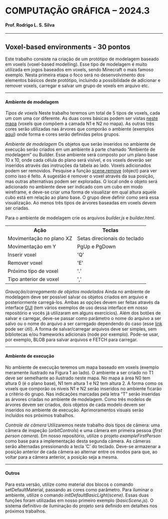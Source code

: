 # COMPUTAÇÃO GRÁFICA – 2024.3
#### Prof. Rodrigo L. S. Silva

---

## Voxel-based environments - 30 pontos
Este trabalho consiste na criação de um protótipo de modelagem baseado em voxels (voxel-based modelling). Esse tipo de modelagem é muito utilizada em jogos baseados em voxels, sendo Minecraft o mais famoso exemplo. Nesta primeira etapa o foco será no desenvolvimento dos elementos básicos deste protótipo, incluindo a possibilidade de adicionar e remover voxels, carregar e salvar um grupo de voxels em arquivo etc.

---
#### Ambiente de modelagem
_Tipos de voxels_
Neste trabalho teremos um total de 5 tipos de voxels, cada um com uma cor diferente. As duas cores básicas podem ser vistas [neste mapa](./map.png) (voxels que compõem a camada N1 e N2 no mapa). As outras três cores serão utilizadas nas árvores que comporão o ambiente (exemplos [aqui](./voxel-trees.png)) onde forma e cores serão definidas pelos grupos.

_Ambiente de modelagem_
Os objetos que serão inseridos no ambiente de execução serão criados em um ambiente à parte chamado “Ambiente de modelagem” ou Builder. Esse ambiente será composto por um plano base 10 x 10, onde cada célula do plano será visível, e os voxels deverão ser inseridos através das instruções da tabela ao lado.
Voxels adicionados podem ser removidos. Pesquise a função [scene.remove](https://threejs.org/docs/?q=scene#api/en/core/Object3D.remove) (object) para ver como isso é feito. A sugestão é remover o voxel através da sua posição, mas outras alternativas podem ser exploradas.
O local onde o objeto será adicionado no ambiente deve ser indicado com um cubo em modo wireframe, e deve-se criar uma forma de visualizar em qual altura aquele cubo está em relação ao plano base. O grupo deve definir como será essa visualização.
Ao menos três tipos de árvores baseadas em voxels devem ser criadas.

Para o ambiente de modelagem crie os arquivos _builder.js_ e _builder.html_.
<table>
  <tr>
    <th>Ação</th>
    <th>Teclas</th>
  </tr>
  <tr>
    <td>Movimentação no plano XZ</td>
    <td>Setas direcionais do teclado</td>
  </tr>
  <tr>
    <td>Movimentação em Y</td>
    <td>PgUp e PgDown</td>
  </tr>
  <tr>
    <td>Inserir voxel</td>
    <td>'Q'</td>
  </tr>
  <tr>
    <td>Remover voxel</td>
    <td>'E'</td>
  </tr>
  <tr>
    <td>Próximo tipo de voxel</td>
    <td>'.'</td>
  </tr>
  <tr>
    <td>Tipo anterior de voxel</td>
    <td>','</td>
  </tr>
</table>

_Gravação/carregamento de objetos modelados_
Ainda no ambiente de modelagem deve ser possível salvar os objetos criados em arquivo e posteriormente carregá-los.
Ambas as opções devem ser feitas através da interface [GUI](https://github.com/dataarts/dat.gui) (tem vários exemplos de uso dessa interface em nosso repositório e vocês já utilizaram em alguns exercícios). Além dos botões de salvar e carregar, deve-se passar como parâmetro o nome do arquivo a ser salvo ou o nome do arquivo a ser carregado dependendo do caso (esse [link](https://codepen.io/justgooddesign/pen/ngKJQx) pode ser útil).
A forma de salvar/carregar arquivos deve ser simples, sem bibliotecas e/ou frameworks adicionais (node por exemplo).
Pode-se usar, por exemplo, BLOB para salvar arquivos e FETCH para carregar.

---
#### Ambiente de execução
No ambiente de execução teremos um mapa baseado em voxels (exemplo meramente ilustrado na Figura 1 ao lado). O ambiente a ser criado no T1 deve ser semelhante ao ilustrado neste mapa. No mapa a área N0 tem altura 0 (é o plano base), N1 tem altura 1 e N2 tem altura 2. A forma como os voxels que comporão os níveis N1 e N2 serão inseridos no ambiente ficarão a critério do grupo.
Nas indicações marcadas pela letra “T” serão inseridas as árvores criadas no ambiente de modelagem. Como três modelos de árvores devem ser criados, dois objetos de cada modelo devem ser inseridos no ambiente de execução.
Aprimoramentos visuais serão incluídos nos próximos trabalhos.

_Controle de câmera_
Utilizaremos neste trabalho dois tipos de câmera: uma câmera de inspeção (_orbitControls_) e uma câmera em primeira pessoa (_first person camera_). Em nosso repositório, utilize o projeto _exampleFirstPerson_ como base para a implementação desta segunda câmera. As câmeras serão alternadas pressionando a tecla ‘C’ do teclado. Deve-se armazenar a posição anterior de cada câmera ao alternar entre os modos para que, ao voltar para a câmera anterior, a posição seja a mesma.

___
#### Outros
Para esta versão, utilize como material dos blocos o comando setDefaultMaterial, passando as cores como parâmetro.
Para iluminar o ambiente, utilize o comando _initDefaultBasicLight(scene)_. Essas duas funções foram utilizadas em nosso primeiro exemplo (_basicScene.js_). O sistema definitivo de iluminação do projeto será definido em detalhes nos próximos trabalhos.